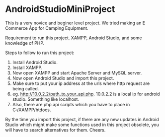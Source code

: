 # AndroidStudioMiniProject

This is a very novice and beginer level project. We tried making an E Commerce App for Camping Equipment.

Requirement to run this project.
XAMPP, Android Studio, and some knowledge of PHP.

Steps to follow to run this project:
1) Install Android Studio.
2) Install XAMPP.
3) Now open XAMPP and start Apache Server and MySQL server.
4) Now open Android Studio and import this project.
5) Make sure to put your ip address at the urls where http request are being called.
6) eg. http://10.0.2.2/path_to_your_api.php. 10.0.2.2 is a local ip for android studio. Something like localhost.
7) Also, there are php api scripts which you have to place in C:/XAMPP/htdocs.

By the time you import this project, if there are any new updates in Android Studio which might make some functions used in this project obsolete, you will have to search alternatives for them.
Cheers.
